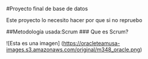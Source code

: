 #Proyecto final de base de datos
<p>Este proyecto lo necesito hacer por que si no repruebo</p>
##Metodología usada:Scrum
### Que es Scrum?

![Esta es una imagen] (https://oracleteamusa-images.s3.amazonaws.com/original/m348_oracle.png)

